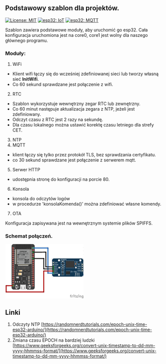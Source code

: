 ## Podstawowy szablon dla projektów.
[![License: MIT](https://img.shields.io/badge/License-MIT-yellow.svg)](/License)
[![esp32: IoT](https://img.shields.io/badge/esp32-IoT-red)]()
[![esp32: MQTT](https://img.shields.io/badge/esp32-MQTT-blue)]()

Szablon zawiera podstawowe moduły, aby uruchomić go esp32. Cała konfiguracja uruchomiona jest na core0, core1 jest wolny dla naszego głównego programu.
### Moduły:
1. WiFi
- Klient wifi łączy się do wcześniej zdefiniowanej sieci lub
tworzy własną sieć **InitWifi**.
- Co 60 sekund sprawdzane jest połączenie z wifi.
2. RTC
- Szablon wykorzystuje wewnętrzny zegar RTC lub zewnętrzny.
- Co 60 minut następuje aktualizacja zegara z NTP, jeżeli jest zdefiniowany.
- Odczyt czasu z RTC jest 2 razy na sekundę.
- Dla czasu lokalnego można ustawić korektę czasu letniego dla strefy CET.
3. NTP
4. MQTT
- klient łączy się tylko przez protokół TLS, bez sprawdzania certyfikatu.
- co 30 sekund sprawdzane jest połączenie z serwerem mqtt.
5. Serwer HTTP
- udostępnia stronę do konfiguracji na porcie 80.
6. Konsola
- konsola do odczytów logów
- w procedurze 'konsolaKomenda()' można zdefiniować własne komendy.
7. OTA

Konfiguracja zapisywana jest na wewnętrznym systemie plików SPIFFS.

### Schemat połączeń.

<img src="schemat.png" width=50% height=50%>

## Linki
1. Odczyty NTP [https://randomnerdtutorials.com/epoch-unix-time-esp32-arduino/](https://randomnerdtutorials.com/epoch-unix-time-esp32-arduino/)
2. Zmiana czasu EPOCH na bardziej ludzki [https://www.geeksforgeeks.org/convert-unix-timestamp-to-dd-mm-yyyy-hhmmss-format/](https://www.geeksforgeeks.org/convert-unix-timestamp-to-dd-mm-yyyy-hhmmss-format/)
